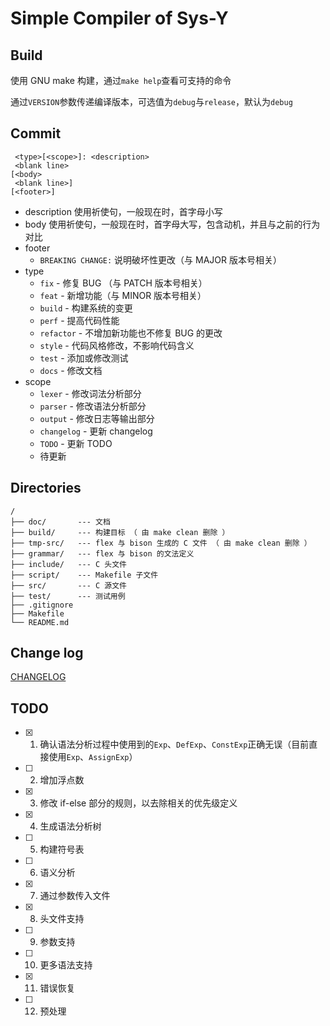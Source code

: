 # Simple Compiler of Sys-Y

## Build

使用 GNU make 构建，通过`make help`查看可支持的命令

通过`VERSION`参数传递编译版本，可选值为`debug`与`release`，默认为`debug`

## Commit

     <type>[<scope>]: <description>
     <blank line>
    [<body>
     <blank line>]
    [<footer>]

- description 使用祈使句，一般现在时，首字母小写
- body 使用祈使句，一般现在时，首字母大写，包含动机，并且与之前的行为对比
- footer
  - `BREAKING CHANGE:` 说明破坏性更改（与 MAJOR 版本号相关）
- type
  - `fix` - 修复 BUG （与 PATCH 版本号相关）
  - `feat` - 新增功能（与 MINOR 版本号相关）
  - `build` - 构建系统的变更
  - `perf` - 提高代码性能
  - `refactor` - 不增加新功能也不修复 BUG 的更改
  - `style` - 代码风格修改，不影响代码含义
  - `test` - 添加或修改测试
  - `docs` - 修改文档
- scope
  - `lexer` - 修改词法分析部分
  - `parser` - 修改语法分析部分
  - `output` - 修改日志等输出部分
  - `changelog` - 更新 changelog
  - `TODO` - 更新 TODO
  - 待更新

## Directories

    /
    ├── doc/       --- 文档
    ├── build/     --- 构建目标 （ 由 make clean 删除 ）
    ├── tmp-src/   --- flex 与 bison 生成的 C 文件 （ 由 make clean 删除 ）
    ├── grammar/   --- flex 与 bison 的文法定义
    ├── include/   --- C 头文件
    ├── script/    --- Makefile 子文件
    ├── src/       --- C 源文件
    ├── test/      --- 测试用例
    ├── .gitignore
    ├── Makefile
    └── README.md

## Change log

[CHANGELOG](doc/CHANGELOG.md)

## TODO

- [x] 1. 确认语法分析过程中使用到的`Exp`、`DefExp`、`ConstExp`正确无误（目前直接使用`Exp`、`AssignExp`）
- [ ] 2. 增加浮点数
- [x] 3. 修改 if-else 部分的规则，以去除相关的优先级定义
- [x] 4. 生成语法分析树
- [ ] 5. 构建符号表
- [ ] 6. 语义分析
- [x] 7. 通过参数传入文件
- [x] 8. 头文件支持
- [ ] 9. 参数支持
- [ ] 10. 更多语法支持
- [x] 11. 错误恢复
- [ ] 12. 预处理
